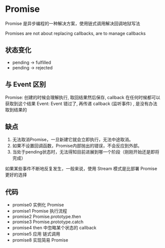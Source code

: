 # Promise

Promise 是异步编程的一种解决方案，使用链式调用解决回调地狱写法

Promises are not about replacing callbacks, are to manage callbacks

## 状态变化

- pending -> fulfilled
- pending -> rejected

## 与 Event 区别

Promise: 创建的时候会理解执行, 取回结果然后保存, callback 在任何时候都可以获取到这个结果
Event: Event 错过了, 再传递 callback (监听事件) , 是没有办法取到结果的

## 缺点

1. 无法取消Promise，一旦新建它就会立即执行，无法中途取消。
2. 如果不设置回调函数，Promise内部抛出的错误，不会反应到外部。
3. 当处于pending状态时，无法得知目前进展到哪一个阶段（刚刚开始还是即将完成）

如果某些事件不断地反复发生，一般来说，使用 Stream 模式是比部署 Promise 更好的选择

## 代码

- promise0 实例化 Promise
- promise1 Promise 执行流程
- promise2 Promise.prototype.then
- promise3 Promise.prototype.catch
- promise4 then 中忽略某个状态的 callback
- promise5 应用 链式调用
- promise8 实现简易 Promise

